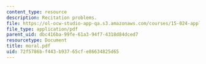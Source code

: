 ```yaml
---
content_type: resource
description: Recitation problems.
file: https://ol-ocw-studio-app-qa.s3.amazonaws.com/courses/15-024-applied-economics-for-managers-summer-2004/72f5786bf443b93765cfe86634825d65_moral.pdf
file_type: application/pdf
parent_uid: dbc416ba-99fe-61a3-94f7-4318d84dced7
resourcetype: Document
title: moral.pdf
uid: 72f5786b-f443-b937-65cf-e86634825d65
---
```

